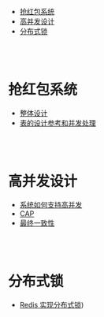 - [抢红包系统](#抢红包系统)
- [高并发设计](#高并发设计)
- [分布式锁](#分布式锁)


</br></br>


# 抢红包系统
- [整体设计](https://cloud.tencent.com/developer/article/1637408)
- [表的设计参考和并发处理](https://juejin.cn/post/6925947709517987848)


</br></br>


# 高并发设计
- [系统如何支持高并发](https://zhuanlan.zhihu.com/p/95790423)
- [CAP](https://www.ruanyifeng.com/blog/2018/07/cap.html)
- [最终一致性](https://zhuanlan.zhihu.com/p/25933039)


</br></br>


# 分布式锁
- [Redis 实现分布式锁](https://www.zhihu.com/question/452803310/answer/1931377239))